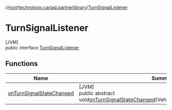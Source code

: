 //[root](../../../index.md)/[technology.cariad.partnerlibrary](../index.md)/[TurnSignalListener](index.md)

# TurnSignalListener

[JVM]\
public interface [TurnSignalListener](index.md)

## Functions

| Name | Summary |
|---|---|
| [onTurnSignalStateChanged](on-turn-signal-state-changed.md) | [JVM]<br>public abstract void[onTurnSignalStateChanged](on-turn-signal-state-changed.md)(VehicleSignalIndicatorsignalIndicator) |

